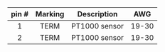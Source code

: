 | **pin #** | **Marking** | **Description** | **AWG** |
| :---: | :---: | :---: | :---: |
| 1 | TERM | PT1000 sensor | 19-30 |
| 2 | TERM | PT1000 sensor | 19-30 |
